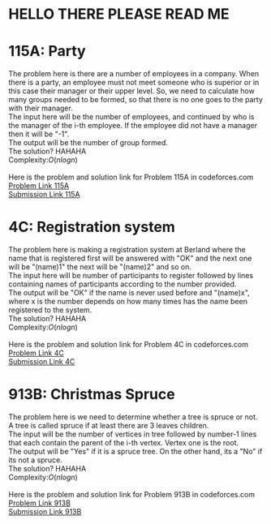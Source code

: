 # HELLO THERE PLEASE READ ME

# 115A: Party
The problem here is there are a number of employees in a company. When there is a party, an employee must not meet someone who is superior or in this case their manager or their upper level. So, we need to calculate how many groups needed to be formed, so that there is no one goes to the party with their manager. <br>
The input here will be the number of employees, and continued by who is the manager of the i-th employee. If the employee did not have a manager then it will be "-1". <br>
The output will be the number of group formed. <br>
The solution? HAHAHA <br>
Complexity:*O*(*nlogn*)<br>
<br>
Here is the problem and solution link for Problem 115A in codeforces.com <br>
[Problem Link 115A](http://codeforces.com/problemset/problem/115/A) <br>
[Submission Link 115A](http://codeforces.com/contest/115/submission/43668737) <br>

# 4C: Registration system
The problem here is making a registration system at Berland where the name that is registered first will be answered with "OK" and the next one will be "(name)1" the next will be "(name)2" and so on. <br>
The input here will be number of participants to register followed by lines containing names of participants according to the number provided. <br>
The output will be "OK" if the name is never used before and "(name)x", where x is the number depends on how many times has the name been registered to the system. <br>
The solution? HAHAHA <br>
Complexity:*O*(*nlogn*)<br>
<br>
Here is the problem and solution link for Problem 4C in codeforces.com <br>
[Problem Link 4C](http://codeforces.com/problemset/problem/4/C) <br>
[Submission Link 4C](http://codeforces.com/contest/4/submission/43650938) <br>

# 913B: Christmas Spruce
The problem here is we need to determine whether a tree is spruce or not. A tree is called spruce if at least there are 3 leaves children. <br>
The input will be the number of vertices in tree followed by number-1 lines that each contain the parent of the i-th vertex. Vertex one is the root. <br>
The output will be "Yes" if it is a spruce tree. On the other hand, its a "No" if its not a spruce. <br>
The solution? HAHAHA <br>
Complexity:*O*(*nlogn*)<br>
<br>
Here is the problem and solution link for Problem 913B in codeforces.com <br>
[Problem Link 913B](http://codeforces.com/problemset/problem/913/B) <br>
[Submission Link 913B](http://codeforces.com/contest/913/submission/43668348) <br>
